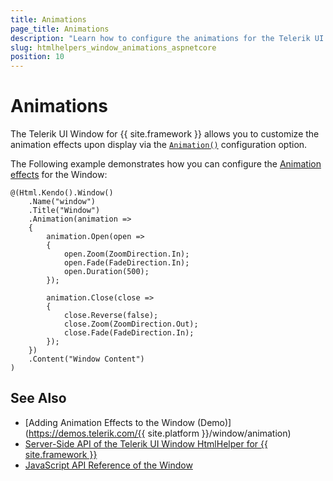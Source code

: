 ```yaml
---
title: Animations
page_title: Animations
description: "Learn how to configure the animations for the Telerik UI Window HtmlHelper for {{ site.framework }}."
slug: htmlhelpers_window_animations_aspnetcore
position: 10
---
```


# Animations

The Telerik UI Window for {{ site.framework }} allows you to customize the animation effects upon display via the [`Animation()`](/api/Kendo.Mvc.UI.Fluent/WindowBuilder#animationsystemactionkendomvcuifluentpopupanimationbuilder) configuration option.

The Following example demonstrates how you can configure the [Animation effects](/api/Kendo.Mvc.UI/EffectsBuilder) for the Window:
```
@(Html.Kendo().Window()
    .Name("window")
    .Title("Window")
    .Animation(animation =>
    {
        animation.Open(open =>
        {
            open.Zoom(ZoomDirection.In);
            open.Fade(FadeDirection.In);
            open.Duration(500);
        });

        animation.Close(close =>
        {
            close.Reverse(false);
            close.Zoom(ZoomDirection.Out);   
            close.Fade(FadeDirection.In);
        });
    })
    .Content("Window Content")
)
```

## See Also

* [Adding Animation Effects to the Window (Demo)](https://demos.telerik.com/{{ site.platform }}/window/animation)
* [Server-Side API of the Telerik UI Window HtmlHelper for {{ site.framework }}](/api/window)
* [JavaScript API Reference of the Window](/api/javascript/ui/window)
